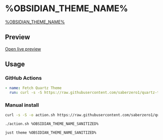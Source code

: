 # %OBSIDIAN_THEME_NAME%

[%OBSIDIAN_THEME_NAME%](%OBSIDIAN_THEME_URL%)

## Preview

[Open live preview](https://quartz-themes.github.io/%OBSIDIAN_THEME_NAME_SANITIZED%/)

## Usage

### GitHub Actions

```yaml
- name: Fetch Quartz Theme
  run: curl -s -S https://raw.githubusercontent.com/saberzero1/quartz-themes/master/action.sh | bash -s -- %OBSIDIAN_THEME_NAME_SANITIZED%
```

### Manual install

```bash
curl -s -S -o action.sh https://raw.githubusercontent.com/saberzero1/quartz-themes/master/action.sh

./action.sh %OBSIDIAN_THEME_NAME_SANITIZED%
```

```bash
just theme %OBSIDIAN_THEME_NAME_SANITIZED%
```
